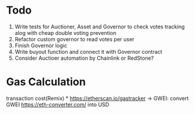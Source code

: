 # Todo

1. Write tests for Auctioner, Asset and Governor to check votes tracking alog with cheap double voting prevention
2. Refactor custom governor to read votes per user
3. Finish Governor logic
4. Write buyout function and connect it with Governor contract
5. Consider Auctioer automation by Chainlink or RedStone?

# Gas Calculation

transaction cost(Remix) \* https://etherscan.io/gastracker -> GWEI: convert GWEI https://eth-converter.com/ into USD
